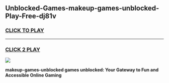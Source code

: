 
## Unblocked-Games-makeup-games-unblocked-Play-Free-dj81v
<h3>
<a href="https://premium76.site?title=makeup-games-unblocked&ref=15A">CLICK TO PLAY</a></h3>
<hr>

<h3>
<a href="https://premium76.site?title=makeup-games-unblocked&ref=15A">CLICK 2 PLAY</a>
  
</h3>

<a href="https://premium76.site?title=makeup-games-unblocked&ref=15A"><img src="https://clearcache.store/games.png"></a>


**makeup-games-unblocked games unblocked: Your Gateway to Fun and Accessible Online Gaming**
